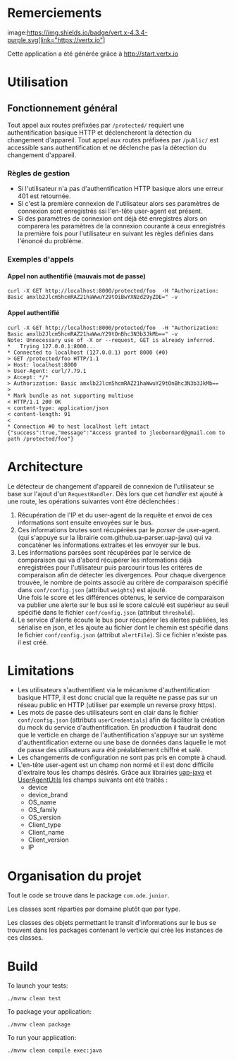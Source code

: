 # Remerciements

image:https://img.shields.io/badge/vert.x-4.3.4-purple.svg[link="https://vertx.io"]

Cette application a été générée grâce à http://start.vertx.io

# Utilisation

## Fonctionnement général

Tout appel aux routes préfixées par `/protected/` requiert une authentification basique HTTP et déclencheront la détection
du changement d'appareil.
Tout appel aux routes préfixées par `/public/` est accessible sans authentification et ne déclenche pas la détection du
changement d'appareil.

### Règles de gestion

* Si l'utilisateur n'a pas d'authentification HTTP basique alors une erreur 401 est retournée.
* Si c'est la première connexion de l'utilisateur alors ses paramètres de connexion sont enregistrés ssi l'en-tête
user-agent est présent.
* Si des paramètres de connexion ont déjà été enregistrés alors on comparera les paramètres de la connexion courante à
ceux enregistrés la première fois pour l'utilisateur en suivant les règles définies dans l'énoncé du problème.

### Exemples d'appels

#### Appel non authentifié (mauvais mot de passe)

```
curl -X GET http://localhost:8000/protected/foo  -H "Authorization: Basic amxlb2Jlcm5hcmRAZ21haWwuY29tOiBwYXNzd29yZDE=" -v
```

#### Appel authentifié

```
curl -X GET http://localhost:8000/protected/foo  -H "Authorization: Basic amxlb2Jlcm5hcmRAZ21haWwuY29tOnBhc3N3b3JkMb==" -v
Note: Unnecessary use of -X or --request, GET is already inferred.
*   Trying 127.0.0.1:8000...
* Connected to localhost (127.0.0.1) port 8000 (#0)
> GET /protected/foo HTTP/1.1
> Host: localhost:8000
> User-Agent: curl/7.79.1
> Accept: */*
> Authorization: Basic amxlb2Jlcm5hcmRAZ21haWwuY29tOnBhc3N3b3JkMb==
>
* Mark bundle as not supporting multiuse
< HTTP/1.1 200 OK
< content-type: application/json
< content-length: 91
<
* Connection #0 to host localhost left intact
{"success":true,"message":"Access granted to jleobernard@gmail.com to path /protected/foo"}
```


# Architecture

Le détecteur de changement d'appareil de connexion de l'utilisateur se base sur l'ajout d'un `RequestHandler`. Dès lors
que cet *handler* est ajouté à une route, les opérations suivantes vont être déclenchées :

1. Récupération de l'IP et du user-agent de la requête et envoi de ces informations sont ensuite envoyées sur le bus.
2. Ces informations brutes sont récupérées par le *parser* de user-agent.
(qui s'appuye sur la librairie com.github.ua-parser.uap-java) qui va concaténer les informations extraites et les envoyer
sur le bus.
3. Les informations parsées sont récupérées par le service de comparaison qui va d'abord récupérer les informations déjà
enregistrées pour l'utilisateur puis parcourir tous les critères de comparaison afin de détecter les divergences. Pour
chaque divergence trouvée, le nombre de points associé au critère de comparaison spécifié dans `conf/config.json`
(attribut `weights`) est ajouté.<br />
Une fois le score et les différences obtenus, le service de comparaison va publier une alerte sur le bus ssi le score
calculé est supérieur au seuil spécifié dans le fichier `conf/config.json` (attribut `threshold`).
4. Le service d'alerte écoute le bus pour récupérer les alertes publiées, les sérialise en json, et les ajoute au
fichier dont le chemin est spécifié dans le fichier `conf/config.json` (attribut `alertFile`). Si ce fichier n'existe
pas il est créé.

# Limitations

* Les utilisateurs s'authentifient via le mécanisme d'authentification basique HTTP, il est donc crucial que la requête
ne passe pas sur un réseau public en HTTP (utiliser par exemple un reverse proxy https).
* Les mots de passe des utilisateurs sont en clair dans le fichier `conf/config.json` (attributs `userCredentials`) afin de faciliter la création du
mock du service d'authentification. En production il faudrait donc que le verticle en charge de l'authentification
s'appuye sur un système d'authentification externe ou une base de données dans laquelle le mot de passe des utilisateurs
aura été préalablement chiffré et salé.
* Les changements de configuration ne sont pas pris en compte à chaud.
* L'en-tête user-agent est un champ non normé et il est donc difficile d'extraire tous les champs désirés.
Grâce aux librairies [uap-java](https://github.com/ua-parser/uap-java)  et [UserAgentUtils](https://github.com/HaraldWalker/user-agent-utils) les
champs suivants ont été traités :
    * device
    * device_brand
    * OS_name
    * OS_family
    * OS_version
    * Client_type
    * Client_name
    * Client_version
    * IP

# Organisation du projet

Tout le code se trouve dans le package `com.ode.junior`.

Les classes sont réparties par domaine plutôt que par type.

Les classes des objets permettant le transit d'informations sur le bus se trouvent dans les packages contenant le
verticle qui crée les instances de ces classes.

# Build

To launch your tests:
```
./mvnw clean test
```

To package your application:
```
./mvnw clean package
```

To run your application:
```
./mvnw clean compile exec:java
```
